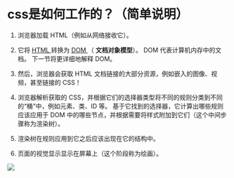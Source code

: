 # css是如何工作的？（简单说明）

1. 浏览器加载 HTML（例如从网络接收它）。
   
2. 它将 [HTML ](https://developer.mozilla.org/en-US/docs/Glossary/HTML)转换为 [DOM ](https://developer.mozilla.org/en-US/docs/Glossary/DOM)（ **文档对象模型**）。 DOM 代表计算机内存中的文档。 下一节将更详细地解释 DOM。
   
3. 然后，浏览器会获取 HTML 文档链接的大部分资源，例如嵌入的图像、视频，甚至链接的 CSS！ 
   
4. 浏览器解析获取的 CSS，并根据它们的选择器类型将不同的规则分类到不同的“桶”中，例如元素、类、ID 等。 基于它找到的选择器，它计算出哪些规则应该应用于 DOM 中的哪些节点，并根据需要将样式附加到它们（这个中间步骤称为渲染树）。
   
5. 渲染树在规则应用到它之后应该出现在它的结构中。
   
6. 页面的视觉显示显示在屏幕上（这个阶段称为绘画）。


![](https://cdn.jsdelivr.net/gh/hr1201/img@main/imgs/202308282106723.png)
